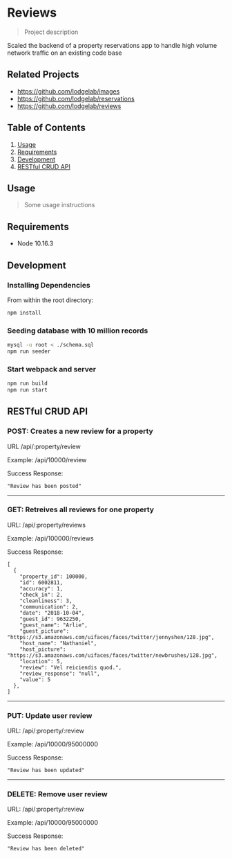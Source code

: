 # Reviews

> Project description

Scaled the backend of a property reservations app to handle high volume network traffic on an existing code base

## Related Projects

  - https://github.com/lodgelab/images
  - https://github.com/lodgelab/reservations
  - https://github.com/lodgelab/reviews

## Table of Contents

1. [Usage](#Usage)
1. [Requirements](#requirements)
1. [Development](#development)
1. [RESTful CRUD API](#restful-crud-api)

## Usage

> Some usage instructions

## Requirements

- Node 10.16.3

## Development

### Installing Dependencies

From within the root directory:

```sh
npm install
```

### Seeding database with 10 million records

```sh
mysql -u root < ./schema.sql
npm run seeder
```

### Start webpack and server

```sh
npm run build
npm run start
```

## RESTful CRUD API

### POST: Creates a new review for a property

URL /api/:property/review

Example: /api/10000/review

Success Response:
```
"Review has been posted"
```

---
### GET: Retreives all reviews for one property

URL: /api/:property/reviews

Example: /api/100000/reviews

Success Response:
```
[
  {
    "property_id": 100000,
    "id": 6002811,
    "accuracy": 1,
    "check_in": 2,
    "cleanliness": 3,
    "communication": 2,
    "date": "2018-10-04",
    "guest_id": 9632250,
    "guest_name": "Arlie",
    "guest_picture": "https://s3.amazonaws.com/uifaces/faces/twitter/jennyshen/128.jpg",
    "host_name": "Nathaniel",
    "host_picture": "https://s3.amazonaws.com/uifaces/faces/twitter/newbrushes/128.jpg",
    "location": 5,
    "review": "Vel reiciendis quod.",
    "review_response": "null",
    "value": 5
  },
]
```

---
### PUT: Update user review

URL: /api/:property/:review

Example: /api/10000/95000000

Success Response:
```
"Review has been updated"
```

---
### DELETE: Remove user review

URL: /api/:property/:review

Example: /api/10000/95000000

Success Response:
```
"Review has been deleted"
```